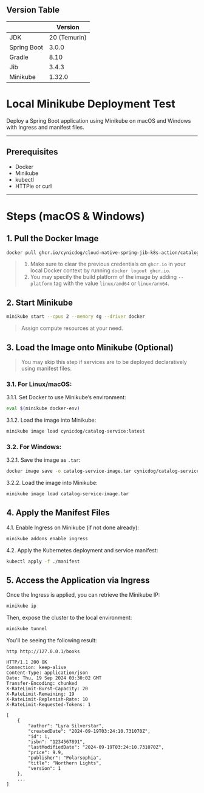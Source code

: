 ## Version Table

|             | Version       |
|-------------|---------------|
| JDK         | 20 (Temurin)  |
| Spring Boot | 3.0.0         |
| Gradle      | 8.10          |
| Jib         | 3.4.3         |
| Minikube    | 1.32.0        |

# Local Minikube Deployment Test

Deploy a Spring Boot application using Minikube on macOS and Windows with Ingress and manifest files.

---

## Prerequisites

- Docker
- Minikube
- kubectl
- HTTPie or curl

---

# Steps (macOS & Windows)

## 1. Pull the Docker Image
```bash
docker pull ghcr.io/cynicdog/cloud-native-spring-jib-k8s-action/catalog-service:latest
```
> 1. Make sure to clear the previous credentials on `ghcr.io` in your local Docker context by running `docker logout ghcr.io`.
> 2. You may specify the build platform of the image by adding `--platform` tag with the value `linux/amd64` or `linux/arm64`.

## 2. Start Minikube
```bash
minikube start --cpus 2 --memory 4g --driver docker
```
> Assign compute resources at your need. 

## 3. Load the Image onto Minikube (Optional) 
> You may skip this step if services are to be deployed declaratively using manifest files.

### 3.1. For Linux/macOS:
3.1.1. Set Docker to use Minikube’s environment:
```bash
eval $(minikube docker-env)
```

3.1.2. Load the image into Minikube:
```bash
minikube image load cynicdog/catalog-service:latest
```

### 3.2. For Windows:
3.2.1. Save the image as `.tar`:
```bash
docker image save -o catalog-service-image.tar cynicdog/catalog-service:latest
```

3.2.2. Load the image into Minikube:
```bash
minikube image load catalog-service-image.tar
```

## 4. Apply the Manifest Files

4.1. Enable Ingress on Minikube (if not done already):
```bash
minikube addons enable ingress
```

4.2. Apply the Kubernetes deployment and service manifest:
```bash
kubectl apply -f ./manifest
```

## 5. Access the Application via Ingress

Once the Ingress is applied, you can retrieve the Minikube IP:
```bash
minikube ip
```

Then, expose the cluster to the local environment:
```bash
minikube tunnel
```

You'll be seeing the following result: 
```
http http://127.0.0.1/books

HTTP/1.1 200 OK
Connection: keep-alive
Content-Type: application/json
Date: Thu, 19 Sep 2024 03:30:02 GMT
Transfer-Encoding: chunked
X-RateLimit-Burst-Capacity: 20
X-RateLimit-Remaining: 19
X-RateLimit-Replenish-Rate: 10
X-RateLimit-Requested-Tokens: 1

[
    {
        "author": "Lyra Silverstar",
        "createdDate": "2024-09-19T03:24:10.731070Z",
        "id": 1,
        "isbn": "1234567891",
        "lastModifiedDate": "2024-09-19T03:24:10.731070Z",
        "price": 9.9,
        "publisher": "Polarsophia",
        "title": "Northern Lights",
        "version": 1
    },
    ... 
]
```